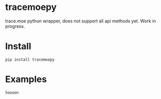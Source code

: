 # tracemoepy
trace.moe python wrapper, does not support all api methods yet.
Work in progress.

# Install
`pip install tracemoepy`

# Examples
`Soooon`
